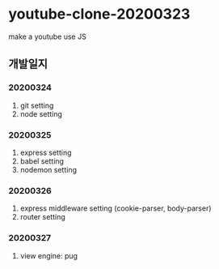 # youtube-clone-20200323
make a youtube use JS

## 개발일지
### 20200324
1. git setting
2. node setting

### 20200325
1. express setting
2. babel setting
3. nodemon setting

### 20200326
1. express middleware setting (cookie-parser, body-parser)
2. router setting

### 20200327
1. view engine: pug